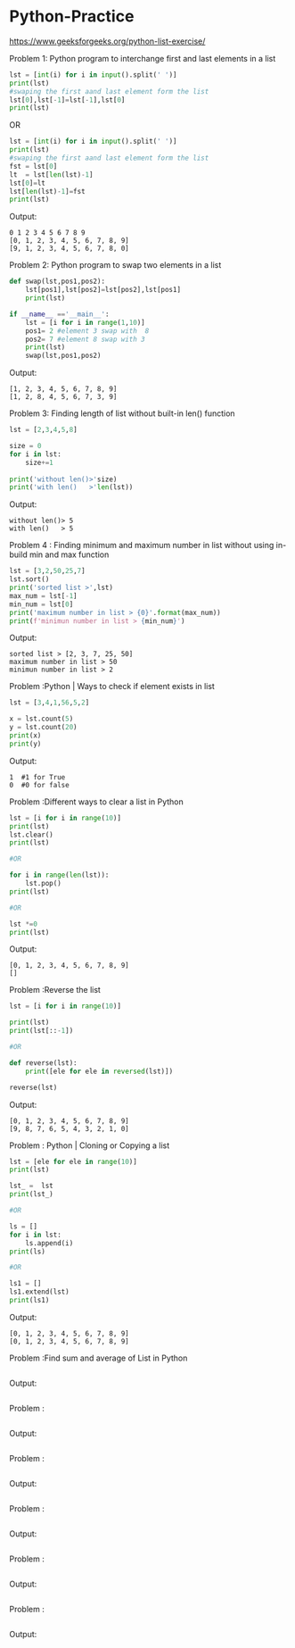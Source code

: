 # Python-Practice

https://www.geeksforgeeks.org/python-list-exercise/

Problem 1:
Python program to interchange first and last elements in a list
```python
lst = [int(i) for i in input().split(' ')]
print(lst)
#swaping the first aand last element form the list
lst[0],lst[-1]=lst[-1],lst[0]
print(lst)
```
OR

```python
lst = [int(i) for i in input().split(' ')]
print(lst)
#swaping the first aand last element form the list
fst = lst[0]
lt  = lst[len(lst)-1]
lst[0]=lt
lst[len(lst)-1]=fst
print(lst)
```

Output:
```
0 1 2 3 4 5 6 7 8 9
[0, 1, 2, 3, 4, 5, 6, 7, 8, 9]
[9, 1, 2, 3, 4, 5, 6, 7, 8, 0]
```


Problem 2:
Python program to swap two elements in a list

```python
def swap(lst,pos1,pos2):
    lst[pos1],lst[pos2]=lst[pos2],lst[pos1]
    print(lst)

if __name__ =='__main__':
    lst = [i for i in range(1,10)]
    pos1= 2 #element 3 swap with  8
    pos2= 7 #element 8 swap with 3
    print(lst)
    swap(lst,pos1,pos2)
```

Output:
```
[1, 2, 3, 4, 5, 6, 7, 8, 9]
[1, 2, 8, 4, 5, 6, 7, 3, 9]

```

Problem 3: Finding length of list without built-in len() function
```python
lst = [2,3,4,5,8]

size = 0
for i in lst:
    size+=1
    
print('without len()>'size)
print('with len()   >'len(lst))

```
Output:
```
without len()> 5
with len()   > 5
```

Problem 4 : Finding minimum and maximum number in list without using in-build min and max function
```python
lst = [3,2,50,25,7]
lst.sort()
print('sorted list >',lst)
max_num = lst[-1]
min_num = lst[0]
print('maximum number in list > {0}'.format(max_num))
print(f'minimun number in list > {min_num}')
```
Output:
```
sorted list > [2, 3, 7, 25, 50]
maximum number in list > 50
minimun number in list > 2
```
Problem :Python | Ways to check if element exists in list
```python
lst = [3,4,1,56,5,2]

x = lst.count(5)
y = lst.count(20)
print(x)
print(y)
```
Output:
```
1  #1 for True
0  #0 for false
```
Problem :Different ways to clear a list in Python
```python
lst = [i for i in range(10)]
print(lst)
lst.clear()
print(lst)

#OR

for i in range(len(lst)):
    lst.pop()
print(lst)

#OR

lst *=0
print(lst)
```
Output:
```
[0, 1, 2, 3, 4, 5, 6, 7, 8, 9]
[]
```
Problem :Reverse the list 
```python
lst = [i for i in range(10)]

print(lst)
print(lst[::-1])

#OR

def reverse(lst):
    print([ele for ele in reversed(lst)])

reverse(lst)
```
Output:
```
[0, 1, 2, 3, 4, 5, 6, 7, 8, 9]
[9, 8, 7, 6, 5, 4, 3, 2, 1, 0]
```
Problem : Python | Cloning or Copying a list
```python
lst = [ele for ele in range(10)]
print(lst)

lst_ =  lst
print(lst_)

#OR

ls = []
for i in lst:
    ls.append(i)
print(ls)

#OR

ls1 = []
ls1.extend(lst)
print(ls1)
```
Output:
```
[0, 1, 2, 3, 4, 5, 6, 7, 8, 9]
[0, 1, 2, 3, 4, 5, 6, 7, 8, 9]
```
Problem :Find sum and average of List in Python
```python

```
Output:
```

```
Problem :
```python

```
Output:
```

```
Problem :
```python

```
Output:
```

```
Problem :
```python

```
Output:
```

```
Problem :
```python

```
Output:
```

```
Problem :
```python

```
Output:
```

```

